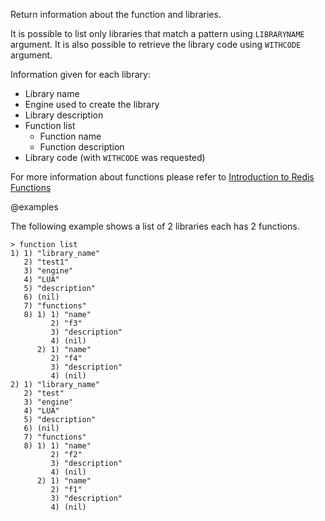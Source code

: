 Return information about the function and libraries.

It is possible to list only libraries that match a pattern using `LIBRARYNAME` argument.
It is also possible to retrieve the library code using `WITHCODE` argument.

Information given for each library:

* Library name
* Engine used to create the library
* Library description
* Function list
  * Function name
  * Function description
* Library code (with `WITHCODE` was requested)

For more information about functions please refer to [Introduction to Redis Functions](/topics/function)

@examples

The following example shows a list of 2 libraries each has 2 functions.

```
> function list
1) 1) "library_name"
   2) "test1"
   3) "engine"
   4) "LUA"
   5) "description"
   6) (nil)
   7) "functions"
   8) 1) 1) "name"
         2) "f3"
         3) "description"
         4) (nil)
      2) 1) "name"
         2) "f4"
         3) "description"
         4) (nil)
2) 1) "library_name"
   2) "test"
   3) "engine"
   4) "LUA"
   5) "description"
   6) (nil)
   7) "functions"
   8) 1) 1) "name"
         2) "f2"
         3) "description"
         4) (nil)
      2) 1) "name"
         2) "f1"
         3) "description"
         4) (nil)

```